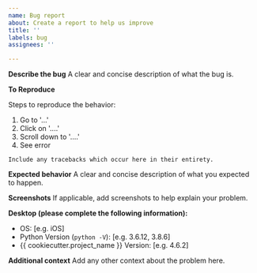 ```yaml
---
name: Bug report
about: Create a report to help us improve
title: ''
labels: bug
assignees: ''

---
```


**Describe the bug**
A clear and concise description of what the bug is.

**To Reproduce**

Steps to reproduce the behavior:
1. Go to '...'
2. Click on '....'
3. Scroll down to '....'
4. See error

```
Include any tracebacks which occur here in their entirety.
```

**Expected behavior**
A clear and concise description of what you expected to happen.

**Screenshots**
If applicable, add screenshots to help explain your problem.

**Desktop (please complete the following information):**
 - OS: [e.g. iOS]
 - Python Version (`python -V`): [e.g. 3.6.12, 3.8.6]
 - {{ cookiecutter.project_name }} Version: [e.g. 4.6.2]

**Additional context**
Add any other context about the problem here.
